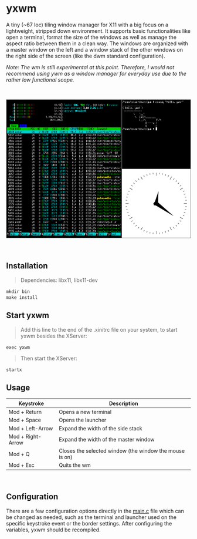 # yxwm
A tiny (~67 loc) tiling window manager for X11 with a big focus on a lightweight, stripped down environment. It supports basic functionalities like open a terminal, format the size of the windows as well as manage the aspect ratio between them in a clean way. The windows are organized with a master window on the left and a window stack of the other windows on the right side of the screen (like the dwm standard configuration).

*Note: The wm is still experimental at this point. Therefore, I would not recommend using ywm as a window manager for everyday use due to the rather low functional scope.*

<br />

![Alt Text](https://github.com/Flederossi/ywm/blob/main/assets/screen.png)

<br />

## Installation
> Dependencies: libx11, libx11-dev
```
mkdir bin
make install
```

## Start yxwm
> Add this line to the end of the .xinitrc file on your system, to start yxwm besides the XServer:
```
exec yxwm
```
> Then start the XServer:
```
startx
```

## Usage
| Keystroke | Description |
|-|-|
| Mod + Return | Opens a new terminal |
| Mod + Space | Opens the launcher |
| Mod + Left-Arrow | Expand the width of the side stack |
| Mod + Right-Arrow | Expand the width of the master window |
| Mod + Q | Closes the selected window (the window the mouse is on) |
| Mod + Esc | Quits the wm |

<br />

## Configuration
There are a few configuration options directly in the [main.c](https://github.com/Flederossi/yxwm/blob/main/src/main.c) file which can be changed as needed, such as the terminal and launcher used on the specific keystroke event or the border settings. After configuring the variables, yxwm should be recompiled.
